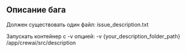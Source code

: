## Описание бага
Должен существовать один файл:
issue_description.txt


Запускать контейнер с -v опцией:
-v {your_description_folder_path} /app/crewai/src/description
